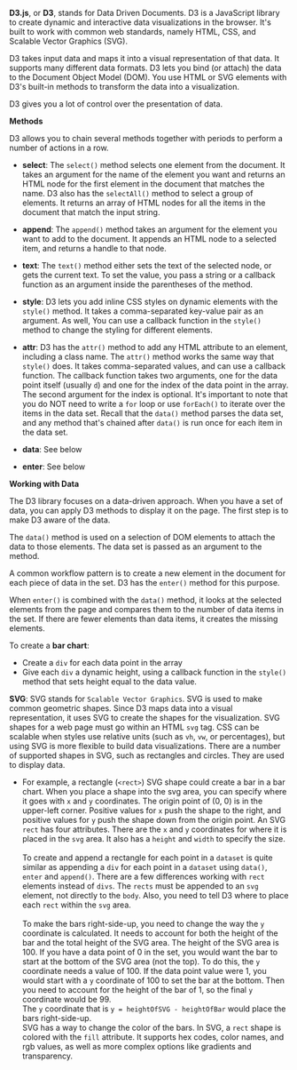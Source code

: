 **D3.js**, or **D3**, stands for Data Driven Documents. D3 is a JavaScript library to create dynamic and interactive data visualizations in the browser. It's built to work with common web standards, namely HTML, CSS, and Scalable Vector Graphics (SVG).

D3 takes input data and maps it into a visual representation of that data. It supports many different data formats. D3 lets you bind (or attach) the data to the Document Object Model (DOM). You use HTML or SVG elements with D3's built-in methods to transform the data into a visualization.

D3 gives you a lot of control over the presentation of data.

**Methods**

D3 allows you to chain several methods together with periods to perform a number of actions in a row.

- **select**: The `select()` method selects one element from the document. It takes an argument for the name of the element you want and returns an HTML node for the first element in the document that matches the name. D3 also has the `selectAll()` method to select a group of elements. It returns an array of HTML nodes for all the items in the document that match the input string.

- **append**: The `append()` method takes an argument for the element you want to add to the document. It appends an HTML node to a selected item, and returns a handle to that node.

- **text**: The `text()` method either sets the text of the selected node, or gets the current text. To set the value, you pass a string or a callback function as an argument inside the parentheses of the method.

- **style**: D3 lets you add inline CSS styles on dynamic elements with the `style()` method. It takes a comma-separated key-value pair as an argument. As well, You can use a callback function in the `style()` method to change the styling for different elements.

- **attr**: D3 has the `attr()` method to add any HTML attribute to an element, including a class name. The `attr()` method works the same way that `style()` does. It takes comma-separated values, and can use a callback function. The callback function takes two arguments, one for the data point itself (usually `d`) and one for the index of the data point in the array. The second argument for the index is optional. It's important to note that you do NOT need to write a `for` loop or use `forEach()` to iterate over the items in the data set. Recall that the `data()` method parses the data set, and any method that's chained after `data()` is run once for each item in the data set.

- **data**: See below

- **enter**: See below

**Working with Data**

The D3 library focuses on a data-driven approach. When you have a set of data, you can apply D3 methods to display it on the page. The first step is to make D3 aware of the data.

The `data()` method is used on a selection of DOM elements to attach the data to those elements. The data set is passed as an argument to the method.

A common workflow pattern is to create a new element in the document for each piece of data in the set. D3 has the `enter()` method for this purpose.

When `enter()` is combined with the `data()` method, it looks at the selected elements from the page and compares them to the number of data items in the set. If there are fewer elements than data items, it creates the missing elements.

To create a **bar chart**:
  - Create a `div` for each data point in the array
  - Give each `div` a dynamic height, using a callback function in the `style()` method that sets height equal to the data value.

**SVG**: SVG stands for `Scalable Vector Graphics`. SVG is used to make common geometric shapes. Since D3 maps data into a visual representation, it uses SVG to create the shapes for the visualization. SVG shapes for a web page must go within an HTML `svg` tag. CSS can be scalable when styles use relative units (such as `vh`, `vw`, or percentages), but using SVG is more flexible to build data visualizations. There are a number of supported shapes in SVG, such as rectangles and circles. They are used to display data.
- For example, a rectangle (`<rect>`) SVG shape could create a bar in a bar chart. When you place a shape into the svg area, you can specify where it goes with `x` and `y` coordinates. The origin point of (0, 0) is in the upper-left corner. Positive values for `x` push the shape to the right, and positive values for `y` push the shape down from the origin point.
An SVG `rect` has four attributes. There are the `x` and `y` coordinates for where it is placed in the `svg` area. It also has a `height` and `width` to specify the size.<br>
<br>To create and append a rectangle for each point in a `dataset` is quite similar as appending a `div` for each point in a `dataset` using `data()`, `enter` and `append()`. There are a few differences working with `rect` elements instead of `divs`. The `rects` must be appended to an `svg` element, not directly to the `body`. Also, you need to tell D3 where to place each `rect` within the `svg` area.<br>
<br>To make the bars right-side-up, you need to change the way the `y` coordinate is calculated. It needs to account for both the height of the bar and the total height of the SVG area.
The height of the SVG area is 100. If you have a data point of 0 in the set, you would want the bar to start at the bottom of the SVG area (not the top). To do this, the `y` coordinate needs a value of 100. If the data point value were 1, you would start with a `y` coordinate of 100 to set the bar at the bottom. Then you need to account for the height of the bar of 1, so the final `y` coordinate would be 99.<br>
The `y` coordinate that is `y = heightOfSVG - heightOfBar` would place the bars right-side-up.<br>
SVG has a way to change the color of the bars.
In SVG, a `rect` shape is colored with the `fill` attribute. It supports hex codes, color names, and rgb values, as well as more complex options like gradients and transparency.
